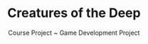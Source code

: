 ---
layout: projectDetail
projId: COTD
title: "Creatures of the Deep"
subtitle: "Course Project ~ Game Development Project"
startDate: "2024-09-12"
endDate: "2024-11-03"
halted: false
featured: true
relevance: 90
keywords: "Fun, Exciting, Madeupwords, Something else"
categoryTags:
    - Game
techTags: 
    - Unity
    - PID Controller
    - Procedural Animation
    - Game Design
summary: "Venture into the depths of the sea to collect ancient artefacts for your company while piloting an old rusty submarine. Avoid looming creatures..."
shortDescription: "This is a template with example data that shows how an example project should look. This short description could extend a paragraph or two, but not get too much into detail."
longDescription: "This is my very long description, it could go on, and on, and on,and on,and on,and on,and on,and on,and on,and on,and on,and on,and on,and on,and on,and on,and on,and on,and on,and on,and on,and on,and on,and on,and on,and on, but it wont. It can also include html tags like <strong>this one</strong>..."
images:
    - name: Cover.png
      alt: "Miniature"
      footnote: "note"
    - name: display.png
      alt: "Miniature"
      footnote: "note"
    - name: quest.png
      alt: "Miniature"
      footnote: "note"
    - name: book.png
      alt: "Miniature"
      footnote: "note"
    - name: valves.png
      alt: "Miniature"
      footnote: "note"
    - name: engine.png
      alt: "Miniature"
      footnote: "note"
    - name: depths1.png
      alt: "Miniature"
      footnote: "note"
    - name: crabAttack.png
      alt: "Miniature"
      footnote: "note"
    - name: depths2.png
      alt: "Miniature"
      footnote: "note"
---